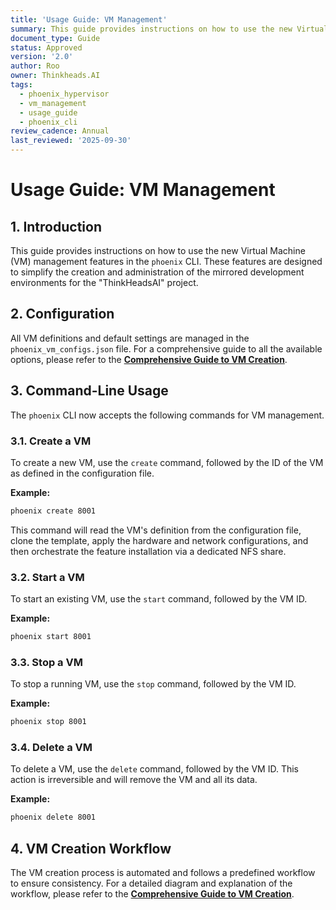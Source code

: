 ```yaml
---
title: 'Usage Guide: VM Management'
summary: This guide provides instructions on how to use the new Virtual Machine (VM) management features in the phoenix CLI.
document_type: Guide
status: Approved
version: '2.0'
author: Roo
owner: Thinkheads.AI
tags:
  - phoenix_hypervisor
  - vm_management
  - usage_guide
  - phoenix_cli
review_cadence: Annual
last_reviewed: '2025-09-30'
---
```

# Usage Guide: VM Management

## 1. Introduction

This guide provides instructions on how to use the new Virtual Machine (VM) management features in the `phoenix` CLI. These features are designed to simplify the creation and administration of the mirrored development environments for the "ThinkHeadsAI" project.

## 2. Configuration

All VM definitions and default settings are managed in the `phoenix_vm_configs.json` file. For a comprehensive guide to all the available options, please refer to the **[Comprehensive Guide to VM Creation](vm_creation_guide.md)**.

## 3. Command-Line Usage

The `phoenix` CLI now accepts the following commands for VM management.

### 3.1. Create a VM

To create a new VM, use the `create` command, followed by the ID of the VM as defined in the configuration file.

**Example:**

```bash
phoenix create 8001
```

This command will read the VM's definition from the configuration file, clone the template, apply the hardware and network configurations, and then orchestrate the feature installation via a dedicated NFS share.

### 3.2. Start a VM

To start an existing VM, use the `start` command, followed by the VM ID.

**Example:**

```bash
phoenix start 8001
```

### 3.3. Stop a VM

To stop a running VM, use the `stop` command, followed by the VM ID.

**Example:**

```bash
phoenix stop 8001
```

### 3.4. Delete a VM

To delete a VM, use the `delete` command, followed by the VM ID. This action is irreversible and will remove the VM and all its data.

**Example:**

```bash
phoenix delete 8001
```

## 4. VM Creation Workflow

The VM creation process is automated and follows a predefined workflow to ensure consistency. For a detailed diagram and explanation of the workflow, please refer to the **[Comprehensive Guide to VM Creation](vm_creation_guide.md)**.
